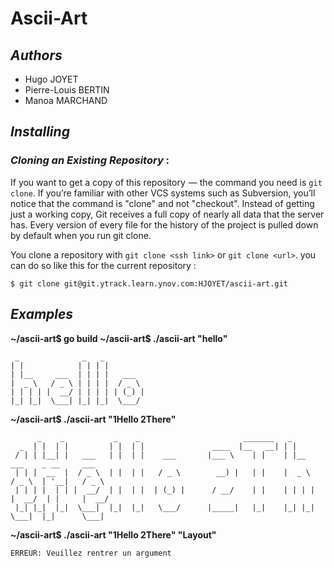 # Ascii-Art

## *Authors*

* Hugo JOYET
* Pierre-Louis BERTIN
* Manoa MARCHAND

## *Installing*

### *Cloning an Existing Repository* : 
If you want to get a copy of this repository  — the command you need is `git clone`. If you’re familiar with other VCS systems such as Subversion, you’ll notice that the command is "clone" and not "checkout". Instead of getting just a working copy, Git receives a full copy of nearly all data that the server has. Every version of every file for the history of the project is pulled down by default when you run git clone.

You clone a repository with `git clone <ssh link>` or `git clone <url>`. you can do so like this for the current repository :

    $ git clone git@git.ytrack.learn.ynov.com:HJOYET/ascii-art.git
    
## *Examples*

**~/ascii-art$ go build
~/ascii-art$ ./ascii-art "hello"**
 ```
  _              _   _
 | |            | | | |
 | |__     ___  | | | |   ___
 |  _ \   / _ \ | | | |  / _ \
 | | | | |  __/ | | | | | (_) |
 |_| |_|  \___| |_| |_|  \___/
 ```
 
 **~/ascii-art$ ./ascii-art "1Hello 2There"**
```
      _    _           _    _                       _______   _
  _  | |  | |         | |  | |               ____  |__   __| | |
 / | | |__| |   ___   | |  | |    ___       |___ \    | |    | |__      ___    _ __     ___
 | | |  __  |  / _ \  | |  | |   / _ \        __) |   | |    |  _ \    / _ \  | '__|   / _ \
 | | | |  | | |  __/  | |  | |  | (_) |      / __/    | |    | | | |  |  __/  | |     |  __/
 |_| |_|  |_|  \___|  |_|  |_|   \___/      |_____|   |_|    |_| |_|   \___|  |_|      \___|
```

**~/ascii-art$ ./ascii-art "1Hello 2There" "Layout"**

```
ERREUR: Veuillez rentrer un argument
```